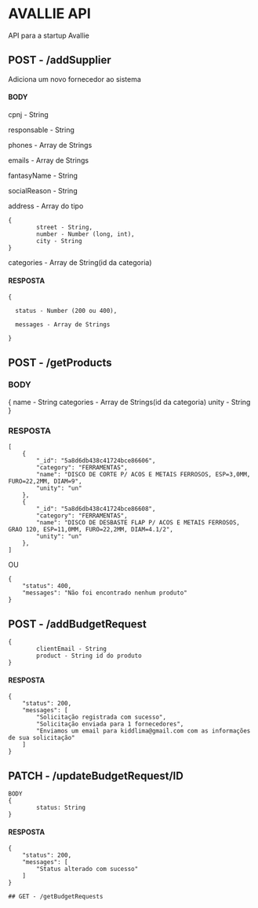 # AVALLIE API
API para a startup Avallie


## POST - /addSupplier

Adiciona um novo fornecedor ao sistema

#### BODY
cpnj - String

responsable - String

phones - Array de Strings

emails - Array de Strings

fantasyName - String

socialReason - String

address - Array do tipo 
```
{
        street - String,
        number - Number (long, int),
        city - String
}
```     
categories - Array de String(id da categoria) 


#### RESPOSTA
```
{

  status - Number (200 ou 400),
  
  messages - Array de Strings
  
}
```

## POST - /getProducts

### BODY

{
        name - String
        categories - Array de Strings(id da categoria)
        unity - String
}

### RESPOSTA
```
[
    {
        "_id": "5a8d6db438c41724bce86606",
        "category": "FERRAMENTAS",
        "name": "DISCO DE CORTE P/ ACOS E METAIS FERROSOS, ESP=3,0MM, FURO=22,2MM, DIAM=9",
        "unity": "un"
    },
    {
        "_id": "5a8d6db438c41724bce86608",
        "category": "FERRAMENTAS",
        "name": "DISCO DE DESBASTE FLAP P/ ACOS E METAIS FERROSOS, GRAO 120, ESP=11,0MM, FURO=22,2MM, DIAM=4.1/2",
        "unity": "un"
    },
]
```

OU 

```
{
    "status": 400,
    "messages": "Não foi encontrado nenhum produto"
}
```


## POST - /addBudgetRequest

```
{
        clientEmail - String
        product - String id do produto
}
```

#### RESPOSTA
```
{
    "status": 200,
    "messages": [
        "Solicitação registrada com sucesso",
        "Solicitação enviada para 1 fornecedores",
        "Enviamos um email para kiddlima@gmail.com com as informações de sua solicitação"
    ]
}
```

## PATCH - /updateBudgetRequest/ID

```
BODY
{
        status: String
}
```

#### RESPOSTA
```
{
    "status": 200,
    "messages": [
        "Status alterado com sucesso"       
    ]
}

## GET - /getBudgetRequests
